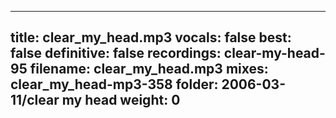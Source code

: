 
---
title: clear_my_head.mp3
vocals: false
best: false
definitive: false
recordings: clear-my-head-95
filename: clear_my_head.mp3
mixes: clear_my_head-mp3-358
folder: 2006-03-11/clear my head
weight: 0
---
